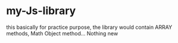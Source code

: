 # my-Js-library
this basically for practice purpose, the library would contain ARRAY methods, Math Object method...
Nothing new
